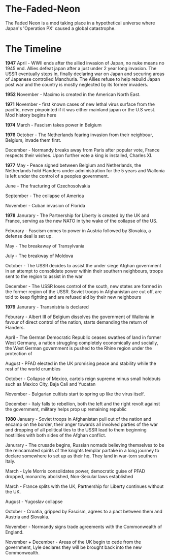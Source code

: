 # The-Faded-Neon
The Faded Neon is a mod taking place in a hypothetical universe where Japan's 'Operation PX' caused a global catastrophe.

# The Timeline
**1947** 
April - WWII ends after the allied invasion of Japan, no nuke means no 1945 end. Allies defeat japan after a just under 2 year long invasion. The USSR eventually steps in, finally declaring war on Japan and securing areas of Japanese controlled Manchuria. The Allies refuse to help rebuild Japan post war and the country is mostly neglected by its former invaders.

**1952**
November - Maximo is created in the American North East.

**1971**
November - first known cases of new lethal virus surface from the pacific, never pinpointed if it was either mainland japan or the U.S west. Mod history begins here

**1974**
March - Fascism takes power in Belgium

**1976**
October - The Netherlands fearing invasion from their neighbour, Belgium, invade them first.

December - Normandy breaks away from Paris after popular vote, France respects their wishes. Upon further vote a king is installed, Charles XI.

**1977**
May - Peace signed between Belgium and Netherlands, the Netherlands hold Flanders under administration for the 5 years and Wallonia is left under the control of a peoples government.

June - The fracturing of Czechosolvakia

September - The collapse of America

November - Cuban invasion of Florida

**1978**
Janurary - The Partnership for Liberty is created by the UK and France, serving as the new NATO in tyhe wake of the collapse of the US.

Feburary - Fascism comes to power in Austria followed by Slovakia, a defense deal is set up.

May - The breakaway of Transylvania

July - The breakway of Moldova

October - The USSR decides to assist the under siege Afghan government in an attempt to consolidate power within their southern neighbours, troops sent to the region to assist in the war

December - The USSR loses control of the south, new states are formed in the former region of the USSR. Soviet troops in Afghanistan are cut off, are told to keep fighting and are refused aid by their new neighbours

**1979**
Janurary - Transnistria is declared

Feburary - Albert III of Belgium dissolves the government of Wallonia in favour of direct control of the nation, starts demanding the return of Flanders.

April - The German Democratic Republic ceases swathes of land in former West Germany, a nation struggling completely economically and socially, the West German government is pushed to the Rhine region under the protection of 

August - PFAD elected in the UK promising peace and stability while the rest of the world crumbles

October - Collapse of Mexico, cartels reign supreme minus small holdouts such as Mexico City, Baja Cali and Yucatan

November - Bulgarian cultists start to spring up like the virus itself.

December - Italy falls to rebellion, both the left and the right revolt against the government, military helps prop up remaining republic

**1980**
January - Soviet troops in Afghanistan pull out of the nation and encamp on the border, their anger towards all involved parties of the war and dropping of all political ties to the USSR lead to them beginning hostilities with both sides of the Afghan conflict.

Janurary - The crusade begins, Russian nomads believing themselves to be the reincarnated spirits of the knights templar partake in a long journey to declare somewhere to set up as their hq. They land in war-torn southern Italy.

March - Lyle Morris consolidates power, democratic guise of PFAD dropped, monarchy abolished, Non-Secular laws established

March - France splits with the UK, Partnership for Liberty continues without the UK.

August - Yugoslav collapse

October - Croatia, gripped by Fascism, agrees to a pact between them and Austria and Slovakia.

November - Normandy signs trade agreements with the Commonwealth of England.

November + December - Areas of the UK begin to cede from the government, Lyle declares they will be brought back into the new Commonwealth.